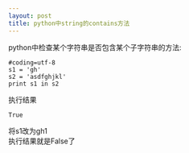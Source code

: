 ```yaml
---
layout: post
title: python中string的contains方法
---
```


python中检查某个字符串是否包含某个子字符串的方法:

    #coding=utf-8
    s1 = 'gh'
    s2 = 'asdfghjkl'
    print s1 in s2

执行结果

    True

将s1改为gh1<br>
执行结果就是False了